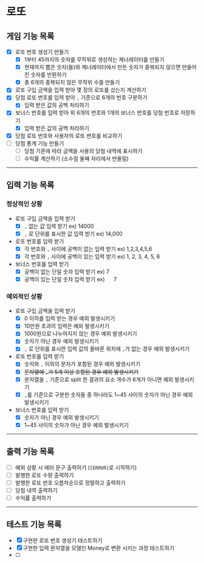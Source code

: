 # 로또

## 게임 기능 목록

- [x] 로또 번호 생성기 만들기
    - [x] 1부터 45까지의 숫자를 무작위로 생성하는 제너레이터를 만들기
    - [x] 현재까지 뽑은 숫자(들)와 제너레이터에서 만든 숫자가 중복되지 않으면 만들어진 숫자를 반환하기
    - [x] 총 6개의 중복되지 않은 무작위 수를 만들기
- [x] 로또 구입 금액을 입력 받아 몇 장의 로또를 샀는지 계산하기
- [x] 당첨 로또 번호를 입력 받아 `,` 기준으로 6개의 번호 구분하기
    - [x] 입력 받은 값의 공백 처리하기
- [x] 보너스 번호를 입력 받아 위 6개의 번호와 1개의 보너스 번호를 당첨 번호로 저장하기
    - [x] 입력 받은 값의 공백 처리하기
- [x] 당첨 로또 번호와 사용자의 로또 번호를 비교하기
- [ ] 당첨 통계 기능 만들기
    - [ ] 당첨 기준에 따라 금액을 사용의 당첨 내역에 표시하기
    - [ ] 수익률 계산하기 (소수점 둘째 자리에서 반올림)

---

## 입력 기능 목록

### 정상적인 상황

- 로또 구입 금액을 입력 받기
    - [x] `,` 없는 값 입력 받기 ex) 14000
    - [x] `,` 로 단위를 표시한 값 입력 받기 ex) 14,000
- 로또 번호를 입력 받기
    - [x] 각 번호와 `,` 사이에 공백이 없는 입력 받기 ex) 1,2,3,4,5,6
    - [x] 각 번호와 `,` 사이에 공백이 있는 입력 받기 ex) 1, 2, 3, 4, 5, 6
- 보너스 번호를 입력 받기
    - [x] 공백이 없는 단일 숫자 입력 받기 ex) 7
    - [x] 공백이 있는 단일 숫자 입력 받기 ex)&nbsp;&nbsp;&nbsp;&nbsp;&nbsp;&nbsp;7

### 예외적인 상황

- 로또 구입 금액을 입력 받기
    - [x] 0 이하를 입력 받는 경우 예외 발생시키기
    - [x] 10만원 초과의 입력은 예외 발생시키기
    - [x] 1000원으로 나누어지지 않는 경우 예외 발생시키기
    - [x] 숫자가 아닌 경우 예외 발생시키기
    - [x] `,` 로 단위를 표시한 입력 값의 올바른 위치에 `,`가 없는 경우 예외 발생시키기
- 로또 번호를 입력 받기
    - [x] 숫자와 `,` 이외의 문자가 포함된 경우 예외 발생시키기
    - [x] ~~문자열에 `,`가 5개 이상 포함된 경우 예외 발생시키기~~
    - [x] 문자열을 `,` 기준으로 split 한 결과의 요소 개수가 6개가 아니면 예외 발생시키기
    - [x] `,`를 기준으로 구분한 숫자들 중 하나라도 1~45 사이의 숫자가 아닌 경우 예외 발생시키기
- 보너스 번호를 입력 받기
    - [x] 숫자가 아닌 경우 예외 발생시키기
    - [x] 1~45 사이의 숫자가 아닌 경우 예외 발생시키기

---

## 출력 기능 목록

- [ ] 예외 상황 시 에러 문구 출력하기 (`[ERROR]`로 시작하기)
- [ ] 발행한 로또 수량 출력하기
- [ ] 발행한 로또 번호 오름차순으로 정렬하고 출력하기
- [ ] 당첨 내역 출력하기
- [ ] 수익률 출력하기

---

## 테스트 기능 목록

- [x] 구현한 로또 번호 생성기 테스트하기
- [x] 구현한 입력 문자열을 모델인 Money로 변환 시키는 과정 테스트하기
- [ ] 